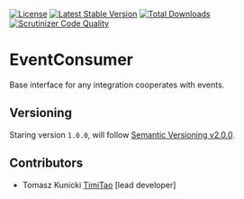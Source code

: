 [![License](https://poser.pugx.org/aggrego/event-consumer/license.svg)](https://packagist.org/packages/aggrego/event-consumer)
[![Latest Stable Version](https://poser.pugx.org/aggrego/event-consumer/v/stable.svg)](https://packagist.org/packages/aggrego/event-consumer)
[![Total Downloads](https://poser.pugx.org/aggrego/event-consumer/downloads.svg)](https://packagist.org/packages/aggrego/event-consumer)
[![Scrutinizer Code Quality](https://scrutinizer-ci.com/g/aggrego/event-consumer/badges/quality-score.png?b=master)](https://scrutinizer-ci.com/g/aggrego/event-consumer/?branch=master)

# EventConsumer

Base interface for any integration cooperates with events.

## Versioning
 
Staring version ``1.0.0``, will follow [Semantic Versioning v2.0.0](http://semver.org/spec/v2.0.0.html).

## Contributors

* Tomasz Kunicki [TimiTao](http://github.com/timiTao) [lead developer]
